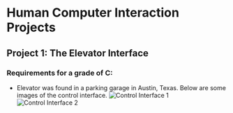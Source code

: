 # Human Computer Interaction Projects
## Project 1: The Elevator Interface

### Requirements for a grade of C:
- Elevator was found in a parking garage in Austin, Texas. Below are some images of the control interface.
![Control Interface 1](https://user-images.githubusercontent.com/88754586/192709659-1b76257b-0d6b-4e4a-9f81-087fbc72bcca.jpeg)
![Control Interface 2](https://user-images.githubusercontent.com/88754586/192709703-2f2568e4-b54b-4398-8305-b08cd2a48585.jpeg)
